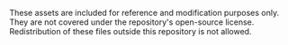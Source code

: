 These assets are included for reference and modification purposes only.  
They are not covered under the repository's open-source license.  
Redistribution of these files outside this repository is not allowed.  
